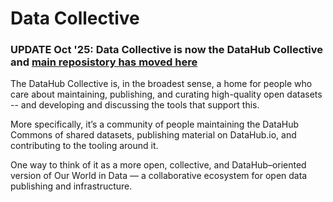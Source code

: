 # Data Collective

### UPDATE Oct '25: Data Collective is now the DataHub Collective and [main reposistory has moved here](https://github.com/datasets/collective)

The DataHub Collective is, in the broadest sense, a home for people who care about maintaining, publishing, and curating high-quality open datasets -- and developing and discussing the tools that support this.

More specifically, it’s a community of people maintaining the DataHub Commons of shared datasets, publishing material on DataHub.io, and contributing to the tooling around it.

One way to think of it as a more open, collective, and DataHub–oriented version of Our World in Data — a collaborative ecosystem for open data publishing and infrastructure.
